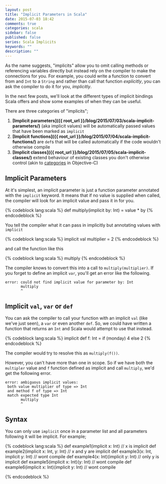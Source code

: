 ```yaml
---
layout: post
title: "Implicit Parameters in Scala"
date: 2015-07-03 18:42
comments: true
categories: scala
sidebar: false
published: false
series: Scala Implicits
keywords: ""
description: ""
---
```


As the name suggests, "implicits" allow you to omit calling methods or referencing variables directly but instead rely on the compiler to make the connections for you. For example, you could write a function to convert from and `Int` to a `String` and rather than call that function _explicitly_, you can ask the compiler to do it for you, _implicitly_.  

In the next few posts, we'll look at the different types of implicit bindings Scala offers and show some examples of when they can be useful.

<!-- more -->

There are three categories of "implicits";

1. **[Implicit parameters]({{ root_url }}/blog/2015/07/03/scala-implicit-parameters/)** (aka implicit values) will be automatically passed values that have been marked as `implicit`
1. **[Implicit functions]({{ root_url }}/blog/2015/07/04/scala-implicit-functions/)** are `def`s that will be called automatically if the code wouldn't otherwise compile
1. **[Implicit classes]({{ root_url }}/blog/2015/07/05/scala-implicit-classes/)** extend behaviour of existing classes you don't otherwise control (akin to [categories](https://developer.apple.com/library/prerelease/ios/documentation/Cocoa/Conceptual/ProgrammingWithObjectiveC/CustomizingExistingClasses/CustomizingExistingClasses.html) in Objective-C)


<!-- more -->

## Implicit Parameters

At it's simplest, an implicit parameter is just a function parameter annotated with the `implicit` keyword. It means that if no value is supplied when called, the compiler will look for an implicit value and pass it in for you.

{% codeblock lang:scala %}
def multiply(implicit by: Int) = value * by
{% endcodeblock %}

You tell the compiler what it can pass in implicitly but annotating values with `implicit`

{% codeblock lang:scala %}
implicit val multiplier = 2
{% endcodeblock %}

and call the function like this

{% codeblock lang:scala %}
multiply
{% endcodeblock %}

The compiler knows to convert this into a call to `multiply(multiplier)`. If you forget to define an implicit `var`, you'll get an error like the following.

    error: could not find implicit value for parameter by: Int
           multiply
           ^

## Implicit `val`, `var` or `def`

You can ask the compiler to call your function with an implicit `val` (like we've just seen), a `var` or even another `def`. So, we could have written a function that returns an `Int` and Scala would attempt to use that instead.

{% codeblock lang:scala %}
implicit def f: Int = if (monday) 4 else 2
{% endcodeblock %}

The compiler would try to resolve this as `multiply(f())`.

However, you can't have more than one in scope. So if we have both the `multipler` value and `f` function defined as implicit and call `multiply`, we'd get the following error. 

    error: ambiguous implicit values:
     both value multiplier of type => Int
     and method f of type => Int
     match expected type Int
           multiply
           ^



## Syntax

You can only use `implicit` once in a parameter list and all parameters following it will be implicit. For example;

{% codeblock lang:scala %}
def example1(implicit x: Int)                       // x is implicit
def example2(implicit x: Int, y: Int)               // x and y are implicit
def example3(x: Int, implicit y: Int)               // wont compile 
def example4(x: Int)(implicit y: Int)               // only y is implicit
def example5(implicit x: Int)(y: Int)               // wont compile
def example6(implicit x: Int)(implicit y: Int)      // wont compile

{% endcodeblock %}